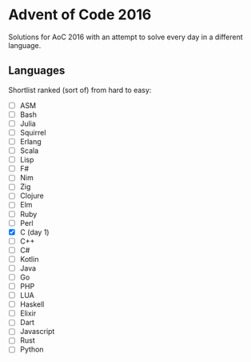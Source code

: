 # Advent of Code 2016

Solutions for AoC 2016 with an attempt to solve every day in a different language.

## Languages

Shortlist ranked (sort of) from hard to easy:

- [ ] ASM
- [ ] Bash
- [ ] Julia
- [ ] Squirrel
- [ ] Erlang
- [ ] Scala
- [ ] Lisp
- [ ] F#
- [ ] Nim
- [ ] Zig
- [ ] Clojure
- [ ] Elm
- [ ] Ruby
- [ ] Perl
- [x] C (day 1)
- [ ] C++
- [ ] C#
- [ ] Kotlin
- [ ] Java
- [ ] Go
- [ ] PHP
- [ ] LUA
- [ ] Haskell
- [ ] Elixir
- [ ] Dart
- [ ] Javascript
- [ ] Rust
- [ ] Python
